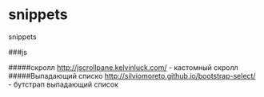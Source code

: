 # snippets
snippets
 
###js

#####скролл
http://jscrollpane.kelvinluck.com/ - кастомный скролл
#####Выпадающий списко
http://silviomoreto.github.io/bootstrap-select/ - бутстрап выпадающий список
